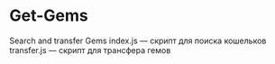 # Get-Gems
Search and transfer Gems
index.js — скрипт для поиска кошельков
transfer.js — скрипт для трансфера гемов
